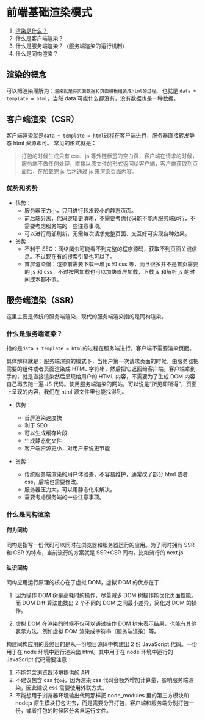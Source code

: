 # 前端基础渲染模式

1. [渲染是什么？](#渲染的概念)
2. 什么是客户端渲染？
3. 什么是服务端渲染？（服务端渲染的运行机制）
4. 什么是同构渲染？

## 渲染的概念

可以把渲染理解为：`渲染就是将页面数据和页面模板组装成html的过程。`
也就是 `data + template = html`，当然 data 可能什么都没有，没有数据也是一种数据。

## 客户端渲染（CSR）

客户端渲染就是`data + template = html`过程在客户端进行，服务器直接转发静态 html 资源即可。
常见的形式就是：

> 打包的时候生成只有 css、js 等外链标签的空白页，客户端在请求的时候，服务端不做任何处理，直接以原文件的形式返回给客户端，客户端获取到页面后，在加载完 js 后才通过 js 来渲染页面内容。

### 优势和劣势

- 优势：
  - 服务器压力小，只用进行转发较小的静态页面。
  - 前后端分离，代码逻辑更清晰，不需要考虑代码能不能再服务端运行，不需要考虑服务端的一些注意事项。
  - 可以进行局部刷新，无需每次请求完整页面、交互好可实现各种效果。
- 劣势：
  - 不利于 SEO：网络爬虫可能看不到完整的程序源码，获取不到页面关键信息。不过现在有的搜索引擎也可以了。
  - 首屏渲染慢：渲染前需要下载一堆 js 和 css 等，而且很多并不是首页需要的 js 和 css，不过按需加载也可以加快首屏加载，下载 js 和解析 js 的时间成本都不低。

## 服务端渲染（SSR）

这里主要是传统的服务端渲染，现代的服务端渲染指的是同构渲染。

### 什么是服务端渲染？

指的是`data + template = html`的过程在服务端进行，客户端不需要渲染页面。

具体解释就是：服务端渲染的模式下，当用户第一次请求页面的时候，由服务器把需要的组件或者页面渲染成 HTML 字符串，然后把它返回给客户端。客户端拿到手的，就是直接渲染然后呈现给用户的 HTML 内容，不需要为了生成 DOM 内容自己再去跑一遍 JS 代码。使用服务端渲染的网站，可以说是“所见即所得”，页面上呈现的内容，我们在 html 源文件里也能找得到。

- 优势：

  - 首屏渲染速度快
  - 利于 SEO
  - 可以生成缓存片段
  - 生成静态化文件
  - 客户端资源更小，对用户来说更节能

- 劣势：
  - 传统服务端渲染的用户体验差，不容易维护，通常改了部分 html 或者 css，后端也需要修改。
  - 服务器压力大，可以用静态化来解决。
  - 需要考虑服务端的一些注意事项。

### 什么是同构渲染

#### 何为同构

同构是指写一份代码可以同时在浏览器和服务器运行的应用。为了同时拥有 SSR 和 CSR 的特点，当前流行的方案就是 SSR+CSR 同构，比如流行的 next.js

#### 认识同构

同构应用运行原理的核心在于虚拟 DOM，虚拟 DOM 的优点在于：

1. 因为操作 DOM 树是高耗时的操作，尽量减少 DOM 树操作能优化页面性能。而 DOM Diff 算法能找出 2 个不同的 DOM 之间最小差异，简化对 DOM 的操作。

2. 虚拟 DOM 在渲染的时候不仅可以通过操作 DOM 树来表示结果，也能有其他表示方法。例如虚拟 DOM 渲染成字符串（服务端渲染）等。

构建同构应用的最终目的是从一份项目源码中构建出 2 份 JavaScript 代码。一份用于在 node 环境中运行渲染出 html。其中用于在 node 环境中运行的 JavaScript 代码需要注意：

1. 不能包含浏览器环境提供的 API
2. 不建议包含 css 代码，因为渲染 css 代码会额外增加计算量，影响服务端渲染，因此建议 css 需要使用外联方式。
3. 不能想用于浏览器环境输出代码那样把 node_modules 里的第三方模块和 nodejs 原生模块打包进去，而是需要分开打包，客户端和服务端分别打包一份，或者打包的时候区分各自运行文件。
